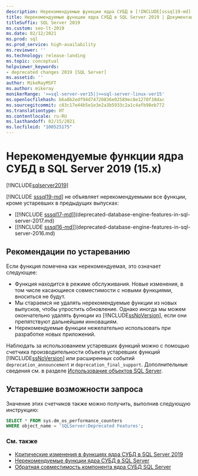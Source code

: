 ```yaml
---
description: Нерекомендуемые функции ядра СУБД в [!INCLUDE[sssql19-md](../includes/sssql19-md.md)]
title: Нерекомендуемые функции ядра СУБД в SQL Server 2019 | Документация Майкрософт
titleSuffix: SQL Server 2019
ms.custom: seo-lt-2019
ms.date: 02/12/2021
ms.prod: sql
ms.prod_service: high-availability
ms.reviewer: ''
ms.technology: release-landing
ms.topic: conceptual
helpviewer_keywords:
- deprecated changes 2019 [SQL Server]
ms.assetid: ''
author: MikeRayMSFT
ms.author: mikeray
monikerRange: '>=sql-server-ver15||>=sql-server-linux-ver15'
ms.openlocfilehash: b6a8b2edf94d74720836e02589ec8e1270f38dac
ms.sourcegitcommit: c83c17e44b5e1e3e2a3b5933c2a1c4afb98eb772
ms.translationtype: HT
ms.contentlocale: ru-RU
ms.lasthandoff: 02/15/2021
ms.locfileid: "100525175"
---
```

# <a name="deprecated-database-engine-features-in-sql-server-2019-15x"></a>Нерекомендуемые функции ядра СУБД в SQL Server 2019 (15.x)

[!INCLUDE[sqlserver2019](../includes/applies-to-version/sqlserver2019.md)]

[!INCLUDE [sssql19-md](../includes/sssql19-md.md)] не объявляет нерекомендуемыми все функции, кроме устаревших в предыдущих выпусках:

- [[!INCLUDE [sssql17-md](../includes/sssql17-md.md)]](deprecated-database-engine-features-in-sql-server-2017.md)
- [[!INCLUDE [sssql16-md](../includes/sssql16-md.md)]](deprecated-database-engine-features-in-sql-server-2016.md)

## <a name="deprecation-guidelines"></a>Рекомендации по устареванию

Если функция помечена как нерекомендуемая, это означает следующее:

- Функция находится в режиме обслуживания. Новые изменения, в том числе касающиеся совместимости с новыми функциями, вноситься не будут.
- Мы стараемся не удалять нерекомендуемые функции из новых выпусков, чтобы упростить обновление. Однако иногда мы можем окончательно удалять функции из [!INCLUDE[ssNoVersion](../includes/ssnoversion-md.md)], если они препятствуют дальнейшим инновациям.
- Нерекомендуемые функции нежелательно использовать при разработке новых приложений.      

Наблюдать за использованием устаревших функций можно с помощью счетчика производительности объекта устаревших функций [!INCLUDE[ssNoVersion](../includes/ssnoversion-md.md)] или расширенных событий `deprecation_announcement` и `deprecation_final_support`. Дополнительные сведения см. в разделе [Использование объектов SQL Server](../relational-databases/performance-monitor/use-sql-server-objects.md).  

## <a name="query-deprecated-features"></a>Устаревшие возможности запроса

Значение этих счетчиков также можно получить, выполнив следующую инструкцию:  

```sql
SELECT * FROM sys.dm_os_performance_counters
WHERE object_name = 'SQLServer:Deprecated Features';
```

### <a name="see-also"></a>См. также

- [Критические изменения в функциях ядра СУБД в SQL Server 2019](../database-engine/breaking-changes-to-database-engine-features-in-sql-server-version-15.md)
- [Нерекомендуемые функции ядра СУБД в SQL Server](../database-engine/discontinued-database-engine-functionality-in-sql-server.md)
- [Обратная совместимость компонента ядра СУБД SQL Server](./discontinued-database-engine-functionality-in-sql-server.md)